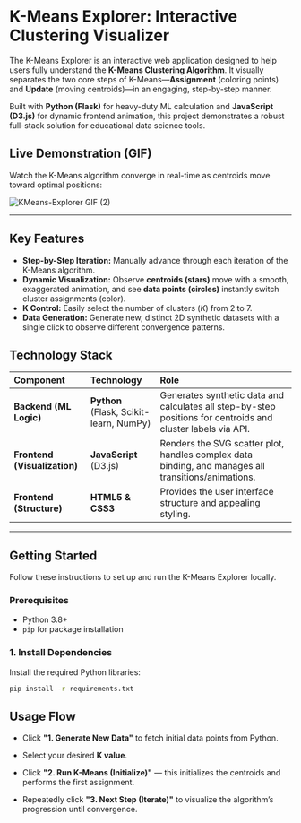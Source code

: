 # K-Means Explorer: Interactive Clustering Visualizer

The K-Means Explorer is an interactive web application designed to help users fully understand the **K-Means Clustering Algorithm**. It visually separates the two core steps of K-Means—**Assignment** (coloring points) and **Update** (moving centroids)—in an engaging, step-by-step manner.

Built with **Python (Flask)** for heavy-duty ML calculation and **JavaScript (D3.js)** for dynamic frontend animation, this project demonstrates a robust full-stack solution for educational data science tools.

## Live Demonstration (GIF)

Watch the K-Means algorithm converge in real-time as centroids move toward optimal positions:

![KMeans-Explorer GIF (2)](https://github.com/user-attachments/assets/abf69561-d83c-4f6f-a257-90d97d2c03e8)

---

## Key Features

* **Step-by-Step Iteration:** Manually advance through each iteration of the K-Means algorithm.
* **Dynamic Visualization:** Observe **centroids (stars)** move with a smooth, exaggerated animation, and see **data points (circles)** instantly switch cluster assignments (color).
* **K Control:** Easily select the number of clusters ($K$) from 2 to 7.
* **Data Generation:** Generate new, distinct 2D synthetic datasets with a single click to observe different convergence patterns.

## Technology Stack

| Component | Technology | Role |
| :--- | :--- | :--- |
| **Backend (ML Logic)** | **Python** (Flask, Scikit-learn, NumPy) | Generates synthetic data and calculates all step-by-step positions for centroids and cluster labels via API. |
| **Frontend (Visualization)** | **JavaScript** (D3.js) | Renders the SVG scatter plot, handles complex data binding, and manages all transitions/animations. |
| **Frontend (Structure)** | **HTML5 & CSS3** | Provides the user interface structure and appealing styling. |

---

## Getting Started

Follow these instructions to set up and run the K-Means Explorer locally.

### Prerequisites

* Python 3.8+
* `pip` for package installation

### 1. Install Dependencies

Install the required Python libraries:

```bash
pip install -r requirements.txt
```

## Usage Flow

* Click **"1. Generate New Data"** to fetch initial data points from Python.

* Select your desired **K value**.

* Click **"2. Run K-Means (Initialize)"** — this initializes the centroids and performs the first assignment.

* Repeatedly click **"3. Next Step (Iterate)"** to visualize the algorithm’s progression until convergence.

